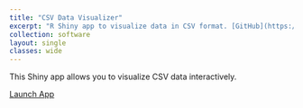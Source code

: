 ```yaml
---
title: "CSV Data Visualizer"
excerpt: "R Shiny app to visualize data in CSV format. [GitHub](https://github.com/mtillman14/CSV-Data-Visualizer)"
collection: software
layout: single
classes: wide
---
```


This Shiny app allows you to visualize CSV data interactively.

<a href="/shinylive/csv_data_visualizer/" class="btn btn--primary" target="_blank">Launch App</a>